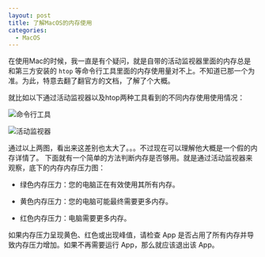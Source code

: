 ```yaml
---
layout: post
title: 了解MacOS的内存使用
categories:
  - MacOS
---
```


在使用Mac的时候，我一直是有个疑问，就是自带的活动监视器里面的内存总是和第三方安装的 `htop` 等命令行工具里面的内存使用量对不上。不知道已那一个为准。为此，特意去翻了翻官方的文档，了解了个大概。


<!--more-->


就比如以下通过活动监视器以及htop两种工具看到的不同内存使用使用情况：

![命令行工具](https://oss.itan90.cn/out_pic/2022-07-31/hkPvnq.png)


![活动监视器](https://oss.itan90.cn/out_pic/2022-07-31/gjrCaK.png)

通过以上两图，看出来这差别也太大了。。。不过现在可以理解他大概是一个假的内存详情了。 下面就有一个简单的方法判断内存是否够用。就是通过活动监视器来观察，底下的内存内存压力图：

- 绿色内存压力：您的电脑正在有效使用其所有内存。

- 黄色内存压力：您的电脑可能最终需要更多内存。

- 红色内存压力：电脑需要更多内存。

如果内存压力呈现黄色、红色或出现峰值，请检查 App 是否占用了所有内存并导致内存压力增加。如果不再需要运行 App，那么就应该退出该 App。

